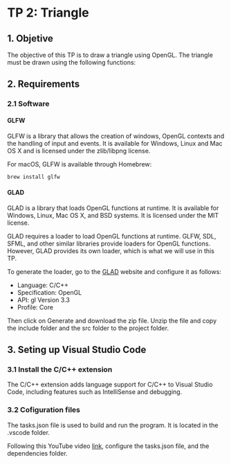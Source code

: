 # TP 2: Triangle

## 1. Objetive

The objective of this TP is to draw a triangle using OpenGL. The triangle must be drawn using the following functions:

## 2. Requirements

### 2.1 Software

#### GLFW

GLFW is a library that allows the creation of windows, OpenGL contexts and the handling of input and events. It is available for Windows, Linux and Mac OS X and is licensed under the zlib/libpng license.

For macOS, GLFW is available through Homebrew:

```bash
brew install glfw
```

#### GLAD

GLAD is a library that loads OpenGL functions at runtime. It is available for Windows, Linux, Mac OS X, and BSD systems. It is licensed under the MIT license.

GLAD requires a loader to load OpenGL functions at runtime. GLFW, SDL, SFML, and other similar libraries provide loaders for OpenGL functions. However, GLAD provides its own loader, which is what we will use in this TP.

To generate the loader, go to the [GLAD](https://glad.dav1d.de/) website and configure it as follows:

- Language: C/C++
- Specification: OpenGL
- API: gl Version 3.3
- Profile: Core

Then click on Generate and download the zip file. Unzip the file and copy the include folder and the src folder to the project folder.

## 3. Seting up Visual Studio Code

### 3.1 Install the C/C++ extension

The C/C++ extension adds language support for C/C++ to Visual Studio Code, including features such as IntelliSense and debugging.

### 3.2 Cofiguration files

The tasks.json file is used to build and run the program. It is located in the .vscode folder.

Following this YouTube video [link](https://youtu.be/7-dL6a5_B3I?si=H1uGXRxoTELzBd2d), configure the tasks.json file, and the dependencies folder.
